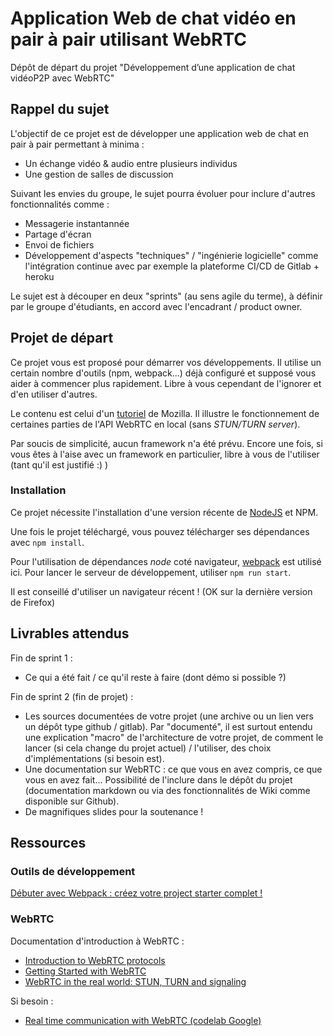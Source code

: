 # Application Web de chat vidéo en pair à pair utilisant WebRTC

Dépôt de départ du projet "Développement d’une application de chat vidéoP2P avec WebRTC"

## Rappel du sujet

L'objectif de ce projet est de développer une application web de chat en pair à pair permettant à minima :
- Un échange vidéo & audio entre plusieurs individus
- Une gestion de salles de discussion

Suivant les envies du groupe, le sujet pourra évoluer pour inclure d'autres fonctionnalités comme : 
- Messagerie instantannée
- Partage d'écran
- Envoi de fichiers
- Développement d'aspects "techniques" / "ingénierie logicielle" comme l'intégration continue avec par exemple la plateforme CI/CD de Gitlab + heroku

Le sujet est à découper en deux "sprints" (au sens agile du terme), à définir par le groupe d'étudiants, en accord avec l'encadrant / product owner.

## Projet de départ

Ce projet vous est proposé pour démarrer vos développements. Il utilise un certain nombre d'outils (npm, webpack...) déjà configuré et supposé vous aider à commencer plus rapidement. Libre à vous cependant de l'ignorer et d'en utiliser d'autres.

Le contenu est celui d'un [tutoriel](https://developer.mozilla.org/en-US/docs/Web/API/WebRTC_API/Simple_RTCDataChannel_sample) de Mozilla. Il illustre le fonctionnement de certaines parties de l'API WebRTC en local (sans _STUN/TURN server_).

Par soucis de simplicité, aucun framework n'a été prévu. Encore une fois, si vous êtes à l'aise avec un framework en particulier, libre à vous de l'utiliser (tant qu'il est justifié :) )

### Installation 
Ce projet nécessite l'installation d'une version récente de [NodeJS](https://nodejs.org/en/) et NPM.

Une fois le projet téléchargé, vous pouvez télécharger ses dépendances avec `npm install`.

Pour l'utilisation de dépendances _node_ coté navigateur, [webpack](https://webpack.js.org/) est utilisé ici. Pour lancer le serveur de développement, utiliser `npm run start`.

Il est conseillé d'utiliser un navigateur récent ! (OK sur la dernière version de Firefox)

## Livrables attendus
Fin de sprint 1 :
- Ce qui a été fait / ce qu'il reste à faire (dont démo si possible ?)

Fin de sprint 2 (fin de projet) :
- Les sources documentées de votre projet (une archive ou un lien vers un dépôt type github / gitlab). Par "documenté", il est surtout entendu une explication "macro" de l'architecture de votre projet, de comment le lancer (si cela change du projet actuel) / l'utiliser, des choix d'implémentations (si besoin est). 
- Une documentation sur WebRTC : ce que vous en avez compris, ce que vous en avez fait... Possibilité de l'inclure dans le dépôt du projet (documentation markdown ou via des fonctionnalités de Wiki comme disponible sur Github).
- De magnifiques slides pour la soutenance !

## Ressources

### Outils de développement
[Débuter avec Webpack : créez votre project starter complet !](https://medium.com/@ZeFifi/d%C3%A9buter-avec-webpack-partie-1-import-export-et-compilation-ffd45bb3943d)

### WebRTC
Documentation d'introduction à WebRTC : 
- [Introduction to WebRTC protocols](https://developer.mozilla.org/en-US/docs/Web/API/WebRTC_API/Protocols)
- [Getting Started with WebRTC](https://www.html5rocks.com/en/tutorials/webrtc/basics/)
- [WebRTC in the real world: STUN, TURN and signaling](https://www.html5rocks.com/en/tutorials/webrtc/infrastructure/)

Si besoin :
- [Real time communication with WebRTC (codelab Google)](https://codelabs.developers.google.com/codelabs/webrtc-web/#0)
